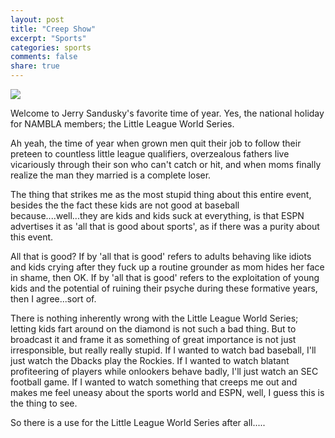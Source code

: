 ```yaml
---
layout: post
title: "Creep Show"
excerpt: "Sports"
categories: sports
comments: false
share: true
---
```


![](http://s2.quickmeme.com/img/c9/c9483002db8ef25123aecef4e6f396df125288db7e6da925a13fddc317c255a1.jpg)



Welcome to Jerry Sandusky's favorite time of year. Yes, the national holiday for NAMBLA members; the Little League World Series.


Ah yeah, the time of year when grown men quit their job to follow their preteen to countless little league qualifiers, overzealous fathers live vicariously through their son who can't catch or hit, and when moms finally realize the man they married is a complete loser. 


The thing that strikes me as the most stupid thing about this entire event, besides the the fact these kids are not good at baseball because....well...they are kids and kids suck at everything, is that ESPN advertises it as 'all that is good about sports', as if there was a purity about this event.


All that is good? If by 'all that is good' refers to adults behaving like idiots and kids crying after they fuck up a routine grounder as mom hides her face in shame, then OK. If by 'all that is good' refers to the exploitation of young kids and the potential of ruining their psyche during these formative years, then I agree...sort of.


There is nothing inherently wrong with the Little League World Series; letting kids fart around on the diamond is not such a bad thing. But to broadcast it and frame it as something of great importance is not just irresponsible, but really really stupid. If I wanted to watch bad baseball, I'll just watch the Dbacks play the Rockies. If I wanted to watch blatant profiteering of players while onlookers behave badly, I'll just watch an SEC football game. If I wanted to watch something that creeps me out and makes me feel uneasy about the sports world and ESPN, well, I guess this is the thing to see.

So there is a use for the Little League World Series after all.....


